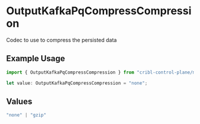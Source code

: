 # OutputKafkaPqCompressCompression

Codec to use to compress the persisted data

## Example Usage

```typescript
import { OutputKafkaPqCompressCompression } from "cribl-control-plane/models";

let value: OutputKafkaPqCompressCompression = "none";
```

## Values

```typescript
"none" | "gzip"
```